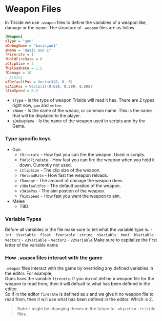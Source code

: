 # Weapon Files 
In Triside we use `.weapon` files to define the variables of a weapon like, damage or the name. The structure of `.weapon` files are as follow
```ini
[Weapon]
sType = "gun"
sDebugName = "basicgun1"
sName = "Basic Gun 1"
fFirerate = 1
fHoldFireRate = 0
iClipSize = 3
fReloadRate = 1.5
fDamage = 10
; Aiming
v3DefaultPos = Vector3(0, 0, 0)
v3AimPos = Vector3(-0.628, 0.289, 0.805)
fAimSpeed = 0.3
```

- `sType` - Is the type of weapon Triside will read it has. There are 2 types right now, `gun` and `melee`.
- `sName` - Is the name of the weaon, or common name. This is the name that will be displaied to the player.
- `sDebugName` - Is the name of the weapon used in scripts and by the Game.

### Type specific keys
- Gun
  - `fDirerate` - How fast you can fire the weapon. Used in scripts.
  - `fHoldFireRate` - How fast you can fire the weapon when you hold it down. Currently not used.
  - `iClipSize` - The clip size of the weapon.
  - `fReloadRate` - How fast the weapon reloads.
  - `fDamage` - The amount of damage the weapon does.
  - `v3DefaultPos` - The default postion of the weapon.
  - `v3AimPos` - The aim postion of the weapon.
  - `fAimSpeed` - How fast you want the weapon to aim.
- Melee
  - TBD
  
### Variable Types
Before all variables in the file make sure to tell what the variable type is.
	- `int` - `iVariable`
	- `float` - `fVariable`
	- `string` - `sVariable`
	- `bool` - `bVariable`
	- `Vector3` - `v3Variable`
	- `Vector2` - `v2Variable`
Make sure to captialize the first letter of the variable name

### How `.weapon` files interact with the game
  `.weapon` files interact with the game by overriding any defined variables in the editor. For example,<br>
Guns havs the variable `firerate`. If you do not define a weapon file for the weapon to read from, then it will defualt to what has been defined in the editor. <br>So if in the editor `firerate` is defined as `2` and we give it no weapon file to read from, then it will use what has been defined in the editor. Which is 2.
  
> Note: I might be changing theses in the future to `.object` or `.triside` files.
